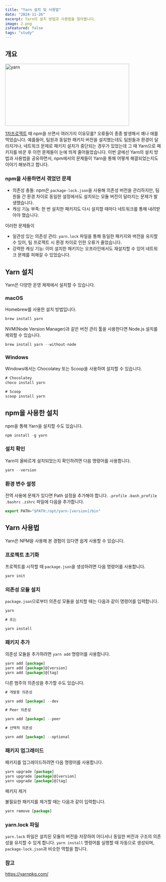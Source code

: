 ```yaml
---
title: "Yarn 설치 및 사용법"
date: "2024-11-26"
excerpt: Yarn의 설치 방법과 사용법을 알아봅니다.
image: 2.png
isFeatured: false
tags: "study"
---
```


## 개요

<img src="1.jpg" width="400" height="200" alt="yarn" />

[1차프로젝트](https://github.com/gooormmoon/algorithm-fighter-front) 때 npm을 쓰면서 여러가지 이유모를? 오류들이 종종 발생해서 꽤나 애를 먹었습니다. 예를들어, 팀원과 동일한 패키지 버전을 설치했는데도 팀원들과 환경이 달라지거나, 네트워크 문제로 패키지 설치가 중단되는 경우가 있었는데 그 때 Yarn으로 패키지를 바꾼 후 이런 문제들이 눈에 띄게 줄어들었습니다.
이번 글에선 Yarn의 설치 방법과 사용법을 공유하면서, npm에서의 문제들이 Yarn을 통해 어떻게 해결되었는지도 이야기 해보려고 합니다.

### npm을 사용하면서 겪었던 문제

- 의존성 충돌: npm은 `package-lock.json`을 사용해 의존성 버전을 관리하지만, 팀원들 간 환경 차이로 동일한 설정에서도 설치되는 모듈 버전이 달라지는 문제가 발생했습니다.
- 캐싱 기능 부족: 한 번 설치한 패키지도 다시 설치할 때마다 네트워크를 통해 내려받아야 했습니다.

이러한 문제들이

- 일관성 있는 의존성 관리: `yarn.lock` 파일을 통해 동일한 패키지와 버전을 유지할 수 있어, 팀 프로젝트 시 환경 차이로 인한 오류가 줄었습니다.
- 강력한 캐싱 기능: 이미 설치한 패키지는 오프라인에서도 재설치할 수 있어 네트워크 문제를 피해갈 수 있었습니다.

## Yarn 설치

Yarn은 다양한 운영 체제에서 설치할 수 있습니다.

### macOS

Homebrew를 사용한 설치 방법입니다.

```js
brew install yarn
```

NVM(Node Version Manager)과 같은 버전 관리 툴을 사용한다면 Node.js 설치를 제외할 수 있습니다.

```js
brew install yarn --without-node
```

### Windows

Windows에서는 Chocolatey 또는 Scoop을 사용하여 설치할 수 있습니다.

```js
# Chocolatey
choco install yarn

# Scoop
scoop install yarn
```

## npm을 사용한 설치

npm을 통해 Yarn을 설치할 수도 있습니다.

```js
npm install -g yarn
```

### 설치 확인

Yarn이 올바르게 설치되었는지 확인하려면 다음 명령어를 사용합니다.

```js
yarn --version
```

### 환경 변수 설정

전역 사용에 문제가 있다면 Path 설정을 추가해야 합니다. `.profile` `.bash_profile` `.bashrc` `.zshrc` 파일에 다음을 추가합니다.

```js
export PATH="$PATH:/opt/yarn-[version]/bin"
```

## Yarn 사용법

Yarn은 NPM을 사용해 본 경험이 있다면 쉽게 사용할 수 있습니다.

### 프로젝트 초기화

프로젝트를 시작할 때 `package.json`을 생성하려면 다음 명령어를 사용합니다.

```js
yarn init
```

### 의존성 모듈 설치

`package.json`으로부터 의존성 모듈을 설치할 때는 다음과 같이 명령어를 입력합니다.

```js
yarn

# 또는

yarn install
```

### 패키지 추가

의존성 모듈을 추가하려면 `yarn add` 명령어를 사용합니다.

```js
yarn add [package]
yarn add [package]@[version]
yarn add [package]@[tag]
```

다른 범주의 의존성을 추가할 수도 있습니다.

```js
# 개발용 의존성

yarn add [package] --dev

# Peer 의존성

yarn add [package] --peer

# 선택적 의존성

yarn add [package] --optional
```

### 패키지 업그레이드

패키지를 업그레이드하려면 다음 명령어를 사용합니다.

```js
yarn upgrade [package]
yarn upgrade [package]@[version]
yarn upgrade [package]@[tag]
```

패키지 제거

불필요한 패키지를 제거할 때는 다음과 같이 입력합니다.

```js
yarn remove [package]
```

### yarn.lock 파일

`yarn.lock` 파일은 설치된 모듈의 버전을 저장하여 어디서나 동일한 버전과 구조의 의존성을 유지할 수 있게 합니다. `yarn install` 명령어를 실행할 때 자동으로 생성되며, `package-lock.json`과 비슷한 역할을 합니다.

### 참고

https://yarnpkg.com/
